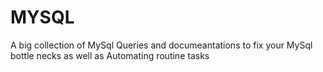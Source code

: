 # MYSQL
A big collection of MySql Queries and documeantations to fix your MySql bottle necks as well as Automating  routine tasks 
